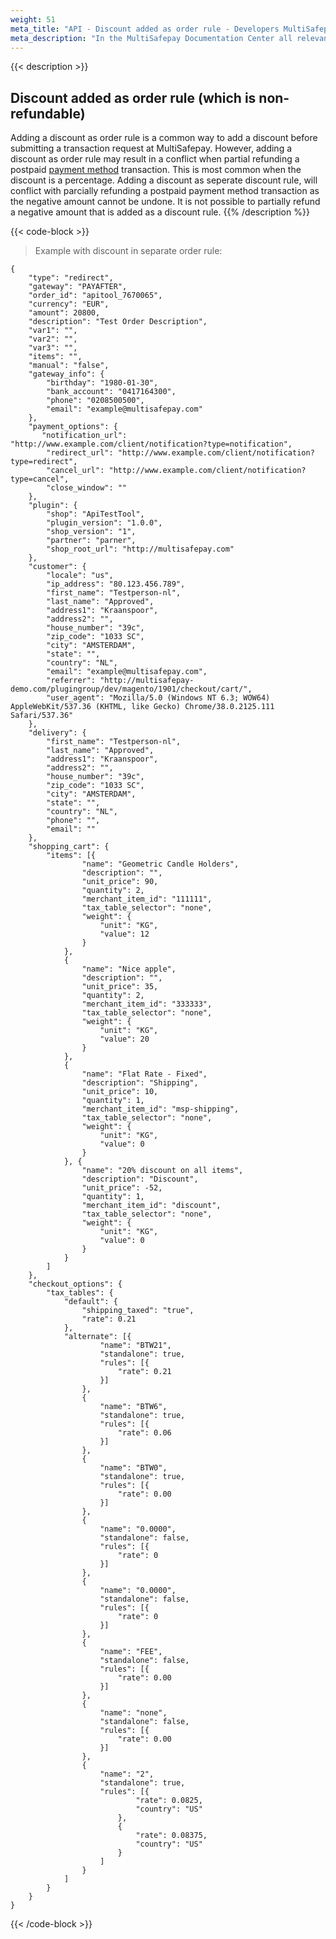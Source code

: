 ```yaml
---
weight: 51
meta_title: "API - Discount added as order rule - Developers MultiSafepay"
meta_description: "In the MultiSafepay Documentation Center all relevant information regarding our Plugins and API. As well as Support pages for Payment Method, Tools and General Questions. You can also find the contact details of our Support Team and Integration Team."
---
```

{{< description >}}
## Discount added as order rule (which is non-refundable)
Adding a discount as order rule is a common way to add a discount before submitting a transaction request at MultiSafepay. However, adding a discount as order rule may result in a conflict when partial refunding a postpaid [payment method](/faq/getting-started/glossary/#payment-method) transaction. This is most common when the discount is a percentage. Adding a discount as seperate discount rule, will conflict with parcially refunding a postpaid payment method transaction as the negative amount cannot be undone. It is not possible to partially refund a negative amount that is added as a discount rule. 
{{% /description %}}

{{< code-block >}}

> Example with discount in separate order rule:

```shell 
{
	"type": "redirect",
	"gateway": "PAYAFTER",
	"order_id": "apitool_7670065",
	"currency": "EUR",
	"amount": 20800,
	"description": "Test Order Description",
	"var1": "",
	"var2": "",
	"var3": "",
	"items": "",
	"manual": "false",
	"gateway_info": {
		"birthday": "1980-01-30",
		"bank_account": "0417164300",
		"phone": "0208500500",
		"email": "example@multisafepay.com"
	},
	"payment_options": {
       "notification_url": "http://www.example.com/client/notification?type=notification",
        "redirect_url": "http://www.example.com/client/notification?type=redirect",
        "cancel_url": "http://www.example.com/client/notification?type=cancel", 
        "close_window": ""
	},
	"plugin": {
		"shop": "ApiTestTool",
		"plugin_version": "1.0.0",
		"shop_version": "1",
		"partner": "parner",
		"shop_root_url": "http://multisafepay.com"
	},
	"customer": {
		"locale": "us",
		"ip_address": "80.123.456.789",
		"first_name": "Testperson-nl",
		"last_name": "Approved",
		"address1": "Kraanspoor",
		"address2": "",
		"house_number": "39c",
		"zip_code": "1033 SC",
		"city": "AMSTERDAM",
		"state": "",
		"country": "NL",
		"email": "example@multisafepay.com",
		"referrer": "http://multisafepay-demo.com/plugingroup/dev/magento/1901/checkout/cart/",
		"user_agent": "Mozilla/5.0 (Windows NT 6.3; WOW64) AppleWebKit/537.36 (KHTML, like Gecko) Chrome/38.0.2125.111 Safari/537.36"
	},
	"delivery": {
		"first_name": "Testperson-nl",
		"last_name": "Approved",
		"address1": "Kraanspoor",
		"address2": "",
		"house_number": "39c",
		"zip_code": "1033 SC",
		"city": "AMSTERDAM",
		"state": "",
		"country": "NL",
		"phone": "",
		"email": ""
	},
	"shopping_cart": {
		"items": [{
				"name": "Geometric Candle Holders",
				"description": "",
				"unit_price": 90,
				"quantity": 2,
				"merchant_item_id": "111111",
				"tax_table_selector": "none",
				"weight": {
					"unit": "KG",
					"value": 12
				}
			},
			{
				"name": "Nice apple",
				"description": "",
				"unit_price": 35,
				"quantity": 2,
				"merchant_item_id": "333333",
				"tax_table_selector": "none",
				"weight": {
					"unit": "KG",
					"value": 20
				}
			},
			{
				"name": "Flat Rate - Fixed",
				"description": "Shipping",
				"unit_price": 10,
				"quantity": 1,
				"merchant_item_id": "msp-shipping",
				"tax_table_selector": "none",
				"weight": {
					"unit": "KG",
					"value": 0
				}
			}, {
				"name": "20% discount on all items",
				"description": "Discount",
				"unit_price": -52,
				"quantity": 1,
				"merchant_item_id": "discount",
				"tax_table_selector": "none",
				"weight": {
					"unit": "KG",
					"value": 0
				}
			}
		]
	},
	"checkout_options": {
		"tax_tables": {
			"default": {
				"shipping_taxed": "true",
				"rate": 0.21
			},
			"alternate": [{
					"name": "BTW21",
					"standalone": true,
					"rules": [{
						"rate": 0.21
					}]
				},
				{
					"name": "BTW6",
					"standalone": true,
					"rules": [{
						"rate": 0.06
					}]
				},
				{
					"name": "BTW0",
					"standalone": true,
					"rules": [{
						"rate": 0.00
					}]
				},
				{
					"name": "0.0000",
					"standalone": false,
					"rules": [{
						"rate": 0
					}]
				},
				{
					"name": "0.0000",
					"standalone": false,
					"rules": [{
						"rate": 0
					}]
				},
				{
					"name": "FEE",
					"standalone": false,
					"rules": [{
						"rate": 0.00
					}]
				},
				{
					"name": "none",
					"standalone": false,
					"rules": [{
						"rate": 0.00
					}]
				},
				{
					"name": "2",
					"standalone": true,
					"rules": [{
							"rate": 0.0825,
							"country": "US"
						},
						{
							"rate": 0.08375,
							"country": "US"
						}
					]
				}
			]
		}
	}
}
```
{{< /code-block >}}